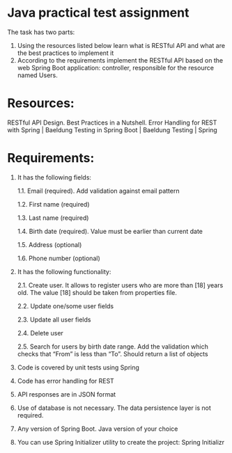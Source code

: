 
# Java practical test assignment

The task has two parts:
1. Using the resources listed below learn what is RESTful API and what are the best practices to implement it
2. According to the requirements implement the RESTful API based on the web Spring Boot application: controller, responsible for the resource named Users.

# Resources:
RESTful API Design. Best Practices in a Nutshell.
Error Handling for REST with Spring | Baeldung
Testing in Spring Boot | Baeldung
Testing | Spring

# Requirements:
1. It has the following fields:

   1.1. Email (required). Add validation against email pattern
   
   1.2. First name (required)
   
   1.3. Last name (required)
   
   1.4. Birth date (required). Value must be earlier than current date 
   
   1.5. Address (optional)
   
   1.6. Phone number (optional)
2. It has the following functionality:
   
   2.1. Create user. It allows to register users who are more than [18] years old. The value [18] should be taken from properties file.
   
   2.2. Update one/some user fields
   
   2.3. Update all user fields
   
   2.4. Delete user
   
   2.5. Search for users by birth date range. Add the validation which checks that “From” is less than “To”.  Should return a list of objects
3. Code is covered by unit tests using Spring
4. Code has error handling for REST
5. API responses are in JSON format
6. Use of database is not necessary. The data persistence layer is not required.
7. Any version of Spring Boot. Java version of your choice
8. You can use Spring Initializer utility to create the project: Spring Initializr

